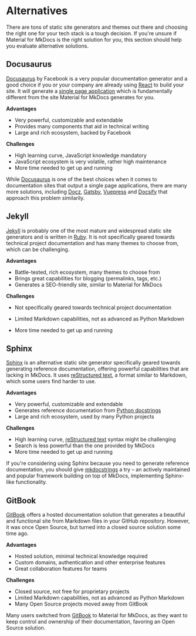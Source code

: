 # Alternatives

There are tons of static site generators and themes out there and choosing the
right one for your tech stack is a tough decision. If you're unsure if Material
for MkDocs is the right solution for you, this section should help you evaluate
alternative solutions.

## Docusaurus

[Docusaurus] by Facebook is a very popular documentation generator and a good
choice if you or your company are already using [React] to build your site.
It will generate a [single page application] which is fundamentally different
from the site Material for MkDocs generates for you.

__Advantages__

- Very powerful, customizable and extendable
- Provides many components that aid in technical writing
- Large and rich ecosystem, backed by Facebook

__Challenges__

- High learning curve, JavaScript knowledge mandatory
- JavaScript ecosystem is very volatile, rather high maintenance
- More time needed to get up and running

While [Docusaurus] is one of the best choices when it comes to documentation
sites that output a single page applications, there are many more solutions,
including [Docz], [Gatsby], [Vuepress] and [Docsify] that approach
this problem similarily.

  [Docusaurus]: https://docusaurus.io/
  [React]: https://reactjs.org/
  [single page application]: https://en.wikipedia.org/wiki/Single-page_application
  [Docz]: https://www.docz.site/
  [Gatsby]: https://www.gatsbyjs.com/
  [VuePress]: https://vuepress.vuejs.org/
  [Docsify]: https://docsify.js.org/

## Jekyll

[Jekyll] is probably one of the most mature and widespread static site
generators and is written in [Ruby]. It is not specifically geared towards
technical project documentation and has many themes to choose from, which
can be challenging.

__Advantages__

- Battle-tested, rich ecosystem, many themes to choose from
- Brings great capabilities for blogging  (permalinks, tags, etc.)
- Generates a SEO-friendly site, similar to Material for MkDocs

__Challenges__

- Not specifically geared towards technical project documentation
- Limited Markdown capabilities, not as advanced as Python Markdown
- More time needed to get up and running

  [Jekyll]: https://jekyllrb.com/
  [Ruby]: https://www.ruby-lang.org/de/

## Sphinx

[Sphinx] is an alternative static site generator specifically geared towards
generating reference documentation, offering powerful capabilities that are
lacking in MkDocs. It uses [reStructured text], a format similar to Markdown,
which some users find harder to use.

__Advantages__

- Very powerful, customizable and extendable
- Generates reference documentation from [Python docstrings]
- Large and rich ecosystem, used by many Python projects

__Challenges__

- High learning curve, [reStructured text] syntax might be challenging
- Search is less powerful than the one provided by MkDocs
- More time needed to get up and running

If you're considering using Sphinx because you need to generate reference
documentation, you should give [mkdocstrings] a try – an actively maintained
and popular framework building on top of MkDocs, implementing Sphinx-like
functionality.

  [Sphinx]: https://www.sphinx-doc.org/
  [reStructured text]: https://en.wikipedia.org/wiki/ReStructuredText
  [Python docstrings]: https://www.python.org/dev/peps/pep-0257/
  [mkdocstrings]: https://github.com/mkdocstrings/mkdocstrings

## GitBook

[GitBook] offers a hosted documentation solution that generates a beautiful and
functional site from Markdown files in your GitHub repository. However, it was
once Open Source, but turned into a closed source solution some time ago.

__Advantages__

- Hosted solution, minimal technical knowledge required
- Custom domains, authentication and other enterprise features
- Great collaboration features for teams

__Challenges__

- Closed source, not free for proprietary projects
- Limited Markdown capabilities, not as advanced as Python Markdown
- Many Open Source projects moved away from GitBook

Many users switched from [GitBook] to Material for MkDocs, as they want to keep
control and ownership of their documentation, favoring an Open Source solution.

  [GitBook]: https://www.gitbook.com/
